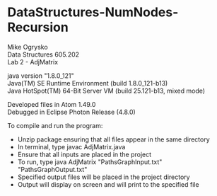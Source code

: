 # DataStructures-NumNodes-Recursion

Mike Ogrysko<br>
Data Structures 605.202<br>
Lab 2 - AdjMatrix<br>

java version "1.8.0_121"<br>
Java(TM) SE Runtime Environment (build 1.8.0_121-b13)<br>
Java HotSpot(TM) 64-Bit Server VM (build 25.121-b13, mixed mode)<br>

Developed files in Atom 1.49.0<br>
Debugged in Eclipse Photon Release (4.8.0)<br>

To compile and run the program:
- Unzip package ensuring that all files appear in the same directory
- In terminal, type javac AdjMatrix.java
- Ensure that all inputs are placed in the project
- To run, type java AdjMatrix "PathsGraphInput.txt" "PathsGraphOutput.txt"
- Specified output files will be placed in the project directory
- Output will display on screen and will print to the specified file
